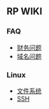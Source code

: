 ## RP WIKI

### FAQ

* [财务问题](FAQ/Billing.md)
* [域名问题](FAQ/Domain.md)

### Linux

* [文件系统](Linux/Filesystem.md)
* [SSH](Linux/SSH.md)
